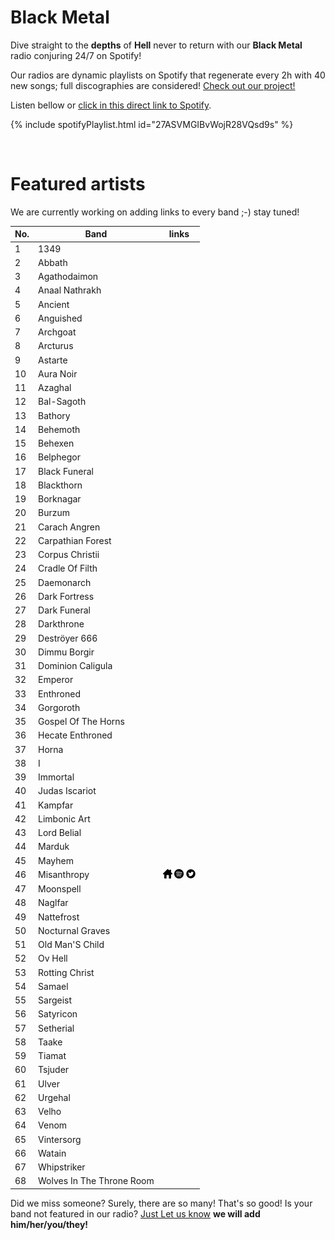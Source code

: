 # Black Metal

Dive straight to the **depths** of **Hell** never to return with our **Black Metal** radio conjuring 24/7 on Spotify!

Our radios are dynamic playlists on Spotify that regenerate every 2h with 40 new songs; full discographies are considered! <a href="/">Check out our project!</a>

Listen bellow or [click in this direct link to Spotify](https://open.spotify.com/playlist/27ASVMGIBvWojR28VQsd9s?si=wCYTXVh3SYWrAoWvt9BQuQ).

{% include spotifyPlaylist.html id="27ASVMGIBvWojR28VQsd9s" %}

<br>

# Featured artists

We are currently working on adding links to every band ;-) stay tuned!

No. | Band | links
--- | ---- | -----
1 | 1349 |   
2 | Abbath |   
3 | Agathodaimon |   
4 | Anaal Nathrakh |   
5 | Ancient |   
6 | Anguished |   
7 | Archgoat |   
8 | Arcturus |   
9 | Astarte |   
10 | Aura Noir |   
11 | Azaghal |   
12 | Bal-Sagoth |   
13 | Bathory |   
14 | Behemoth |   
15 | Behexen |   
16 | Belphegor |   
17 | Black Funeral |   
18 | Blackthorn |   
19 | Borknagar |   
20 | Burzum |   
21 | Carach Angren |   
22 | Carpathian Forest |   
23 | Corpus Christii |   
24 | Cradle Of Filth |   
25 | Daemonarch |   
26 | Dark Fortress |   
27 | Dark Funeral |   
28 | Darkthrone |   
29 | Deströyer 666 |   
30 | Dimmu Borgir |   
31 | Dominion Caligula |   
32 | Emperor |   
33 | Enthroned |   
34 | Gorgoroth |   
35 | Gospel Of The Horns |   
36 | Hecate Enthroned |   
37 | Horna |   
38 | I |   
39 | Immortal |   
40 | Judas Iscariot |   
41 | Kampfar |   
42 | Limbonic Art |   
43 | Lord Belial |   
44 | Marduk |   
45 | Mayhem |   
46 | Misanthropy | <a href="https://www.facebook.com/misanthropymetal" target="_blank"><img src="assets/others_home_button.png" alt="home" height="15" width="15" /></a> <a href="https://open.spotify.com/artist/1UyetN5SWFbeToXl9IWAUn?si=wnBNpb6QTX-4CkPtfORWDQ" target="_blank"><img src="assets/spotify_button.png" alt="spotify" height="15" width="15" /></a> <a href="https://twitter.com/MisanthropyZGZ" target="_blank"><img src="assets/twitter_button.png" alt="twitter" height="15" width="15" /></a>
47 | Moonspell |   
48 | Naglfar |   
49 | Nattefrost |   
50 | Nocturnal Graves |   
51 | Old Man'S Child |   
52 | Ov Hell |   
53 | Rotting Christ |   
54 | Samael |   
55 | Sargeist |   
56 | Satyricon |   
57 | Setherial |   
58 | Taake |   
59 | Tiamat |   
60 | Tsjuder |   
61 | Ulver |   
62 | Urgehal |   
63 | Velho |   
64 | Venom |   
65 | Vintersorg |   
66 | Watain |   
67 | Whipstriker |   
68 | Wolves In The Throne Room |   

Did we miss someone? Surely, there are so many! That's so good! Is your band not featured in our radio? [Just Let us know](https://github.com/RadioNinjaPirata/commentsENG/issues/new) **we will add him/her/you/they!**
